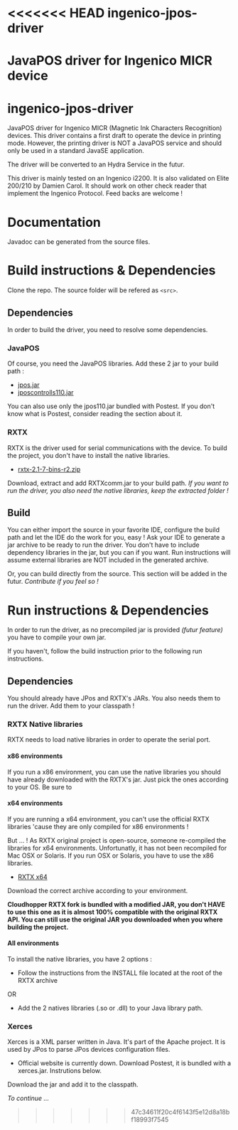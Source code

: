 <<<<<<< HEAD
ingenico-jpos-driver
====================

JavaPOS driver for Ingenico MICR device 
=======
# ingenico-jpos-driver

JavaPOS driver for Ingenico MICR (Magnetic Ink Characters Recognition) devices. This driver contains a first draft to operate the device in printing mode. However, the printing driver is NOT a JavaPOS service and should only be used in a standard JavaSE application.

The driver will be converted to an Hydra Service in the futur.

This driver is mainly tested on an Ingenico i2200. It is also validated on Elite 200/210 by Damien Carol. It should work on other check reader that implement the Ingenico Protocol. Feed backs are welcome !

# Documentation

Javadoc can be generated from the source files.

# Build instructions & Dependencies

Clone the repo. The source folder will be refered as `<src>`.

## Dependencies
In order to build the driver, you need to resolve some dependencies.

### JavaPOS
Of course, you need the JavaPOS libraries. Add these 2 jar to your build path :

* [jpos.jar](http://www.java2s.com/Code/Jar/j/Downloadjposjar.htm)
* [jposcontrolls110.jar](http://www.java2s.com/Code/Jar/j/Downloadjposcontrols110jar.htm)

You can also use only the jpos110.jar bundled with Postest. If you don't know what is Postest, consider reading the section about it.

### RXTX
RXTX is the driver used for serial communications with the device. To build the project, you don't have to install the native libraries.

* [rxtx-2.1-7-bins-r2.zip](http://rxtx.qbang.org/wiki/index.php/Download)

Download, extract and add RXTXcomm.jar to your build path.
*If you want to run the driver, you also need the native libraries, keep the extracted folder !*

## Build
You can either import the source in your favorite IDE, configure the build path and let the IDE do the work for you, easy ! Ask your IDE to generate a jar archive to be ready to run the driver. You don't have to include dependency libraries in the jar, but you can if you want. Run instructions will assume external libraries are NOT included in the generated archive.

Or, you can build directly from the source. This section will be added in the futur. *Contribute if you feel so !*

# Run instructions & Dependencies

In order to run the driver, as no precompiled jar is provided *(futur feature)* you have to compile your own jar.

If you haven't, follow the build instruction prior to the following run instructions.

## Dependencies
You should already have JPos and RXTX's JARs. You also needs them to run the driver. Add them to your classpath !

### RXTX Native libraries
RXTX needs to load native libraries in order to operate the serial port. 

#### x86 environments
If you run a x86 environment, you can use the native libraries you should have already downloaded with the RXTX's jar. Just pick the ones according to your OS. Be sure to 

#### x64 environments
If you are running a x64 environment, you can't use the official RXTX libraries 'cause they are only compiled for x86 environments !

But ... ! As RXTX original project is open-source, someone re-compiled the libraries for x64 environments. Unfortunatly, it has not been recompiled for Mac OSX or Solaris. If you run OSX or Solaris, you have to use the x86 libraries.

* [RXTX x64](http://www.cloudhopper.com/opensource/rxtx/) 

Download the correct archive according to your environment.

**Cloudhopper RXTX fork is bundled with a modified JAR, you don't HAVE to use this one as it is almost 100% compatible with the original RXTX API. You can still use the original JAR you downloaded when you where building the project.** 

#### All environments

To install the native libraries, you have 2 options : 

* Follow the instructions from the INSTALL file located at the root of the RXTX archive

OR

* Add the 2 natives libraries (.so or .dll) to your Java library path. 

### Xerces
Xerces is a XML parser written in Java. It's part of the Apache project. It is used by JPos to parse JPos devices configuration files.

* Official website is currently down. Download Postest, it is bundled with a xerces.jar. Instrutions below.

Download the jar and add it to the classpath.

*To continue ...*
>>>>>>> 47c34611f20c4f6143f5e12d8a18bf18993f7545
